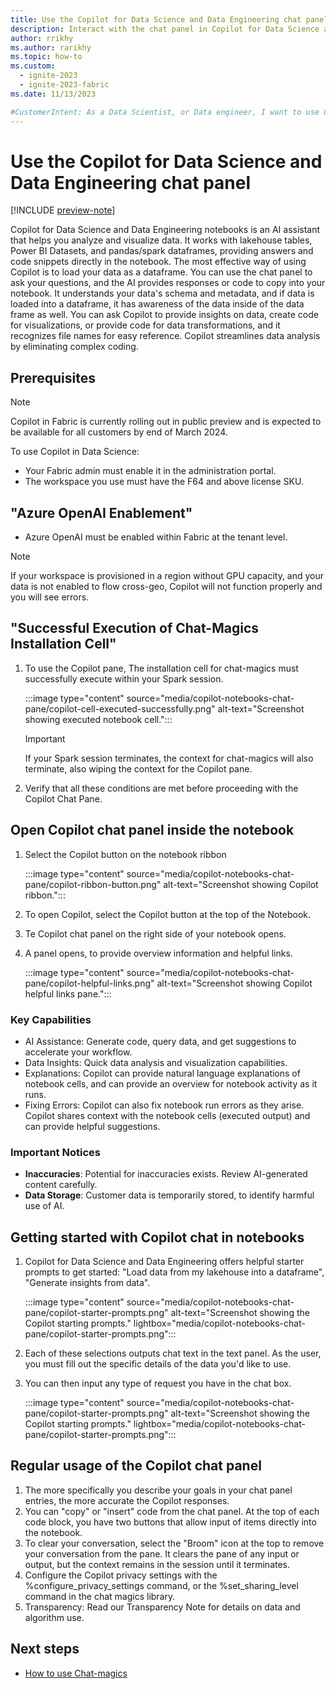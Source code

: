 ```yaml
---
title: Use the Copilot for Data Science and Data Engineering chat panel (preview)
description: Interact with the chat panel in Copilot for Data Science and Data Engineering.
author: rrikhy
ms.author: rarikhy
ms.topic: how-to
ms.custom:
  - ignite-2023
  - ignite-2023-fabric
ms.date: 11/13/2023

#CustomerIntent: As a Data Scientist, or Data engineer, I want to use Copilot for Data Science and Data Engineering to increase my productivity and help answer questions I have about my data to use with notebooks.
---
```

# Use the Copilot for Data Science and Data Engineering chat panel

[!INCLUDE [preview-note](../includes/feature-preview-note.md)]

Copilot for Data Science and Data Engineering notebooks is an AI assistant that helps you analyze and visualize data. It works with lakehouse tables, Power BI Datasets, and pandas/spark dataframes, providing answers and code snippets directly in the notebook. The most effective way of using Copilot is to load your data as a dataframe. You can use the chat panel to ask your questions, and the AI provides responses or code to copy into your notebook. It understands your data's schema and metadata, and if data is loaded into a dataframe, it has awareness of the data inside of the data frame as well. You can ask Copilot to provide insights on data, create code for visualizations, or provide code for data transformations, and it recognizes file names for easy reference. Copilot streamlines data analysis by eliminating complex coding.

## Prerequisites

> [!NOTE]
> Copilot in Fabric is currently rolling out in public preview and is expected to be available for all customers by end of March 2024. 

To use Copilot in Data Science:

- Your Fabric admin must enable it in the administration portal.
- The workspace you use must have the F64 and above license SKU.

## "Azure OpenAI Enablement"

- Azure OpenAI must be enabled within Fabric at the tenant level.

> [!NOTE]
> If your workspace is provisioned in a region without GPU capacity, and your data is not enabled to flow cross-geo, Copilot will not function properly and you will see errors.

## "Successful Execution of Chat-Magics Installation Cell"

1. To use the Copilot pane, The installation cell for chat-magics must successfully execute within your Spark session.

    :::image type="content" source="media/copilot-notebooks-chat-pane/copilot-cell-executed-successfully.png" alt-text="Screenshot showing executed notebook cell.":::

    >[!IMPORTANT]
    > If your Spark session terminates, the context for chat-magics will also terminate, also wiping the context for the Copilot pane.

1. Verify that all these conditions are met before proceeding with the Copilot Chat Pane.

## Open Copilot chat panel inside the notebook

1. Select the Copilot button on the notebook ribbon

    :::image type="content" source="media/copilot-notebooks-chat-pane/copilot-ribbon-button.png" alt-text="Screenshot showing Copilot ribbon.":::

1. To open Copilot, select the Copilot button at the top of the Notebook.
1. Te Copilot chat panel on the right side of your notebook opens.
1. A panel opens, to provide overview information and helpful links.

    :::image type="content" source="media/copilot-notebooks-chat-pane/copilot-helpful-links.png" alt-text="Screenshot showing Copilot helpful links pane.":::

### Key Capabilities

- AI Assistance: Generate code, query data, and get suggestions to accelerate your workflow.
- Data Insights: Quick data analysis and visualization capabilities.
- Explanations: Copilot can provide natural language explanations of notebook cells, and can provide an overview for notebook activity as it runs.
- Fixing Errors: Copilot can also fix notebook run errors as they arise. Copilot shares context with the notebook cells (executed output) and can provide helpful suggestions.

### Important Notices

- **Inaccuracies**: Potential for inaccuracies exists. Review AI-generated content carefully.
- **Data Storage**: Customer data is temporarily stored, to identify harmful use of AI.

## Getting started with Copilot chat in notebooks

1. Copilot for Data Science and Data Engineering offers helpful starter prompts to get started: "Load data from my lakehouse into a dataframe", "Generate insights from data".

    :::image type="content" source="media/copilot-notebooks-chat-pane/copilot-starter-prompts.png" alt-text="Screenshot showing the Copilot starting prompts." lightbox="media/copilot-notebooks-chat-pane/copilot-starter-prompts.png":::

1. Each of these selections outputs chat text in the text panel. As the user, you must fill out the specific details of the data you'd like to use.
1. You can then input any type of request you have in the chat box.

    :::image type="content" source="media/copilot-notebooks-chat-pane/copilot-starter-prompts.png" alt-text="Screenshot showing the Copilot starting prompts." lightbox="media/copilot-notebooks-chat-pane/copilot-starter-prompts.png":::

## Regular usage of the Copilot chat panel

1. The more specifically you describe your goals in your chat panel entries, the more accurate the Copilot responses.
1. You can "copy" or "insert" code from the chat panel. At the top of each code block, you have two buttons that allow input of items directly into the notebook.
1. To clear your conversation, select the "Broom" icon at the top to remove your conversation from the pane. It clears the pane of any input or output, but the context remains in the session until it terminates.
1. Configure the Copilot privacy settings with the %configure_privacy_settings command, or the %set_sharing_level command in the chat magics library.
1. Transparency: Read our Transparency Note for details on data and algorithm use.

## Next steps

- [How to use Chat-magics](./copilot-notebooks-chat-magics.md)
